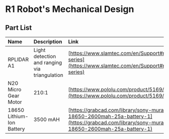 # R1 Robot's Mechanical Design

## Part List

| Name | Description | Link | Quantity |
| :--- | :---        | :---        |  :---:   |
| RPLIDAR A1 | Light detection and ranging via triangulation | [https://www.slamtec.com/en/Support#rplidar-a-series](https://www.slamtec.com/en/Support#rplidar-a-series) | x1 |
| N20 Micro Gear Motor | 210:1 | [https://www.pololu.com/product/5169/resources](https://www.pololu.com/product/5169/resources) | x2 |
| 18650 Lithium-Ion Battery | 3500 mAH | [https://grabcad.com/library/sony-murata-vtc5a-18650-2600mah-25a-battery-1](https://grabcad.com/library/sony-murata-vtc5a-18650-2600mah-25a-battery-1) | x2 |
